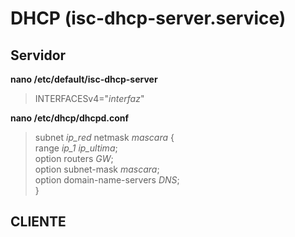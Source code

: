 # DHCP (isc-dhcp-server.service)
## Servidor
**nano /etc/default/isc-dhcp-server**
> INTERFACESv4="*interfaz*"

**nano /etc/dhcp/dhcpd.conf**
> subnet *ip_red* netmask *mascara* {  
>   range *ip_1* *ip_ultima*;  
>   option routers *GW*;  
>   option subnet-mask *mascara*;  
>   option domain-name-servers *DNS*;  
> }

## CLIENTE
